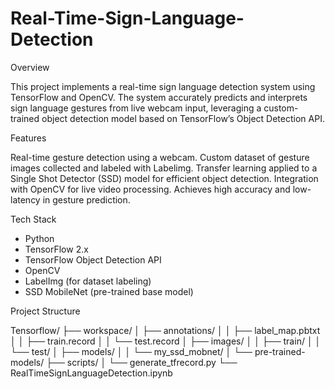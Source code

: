 # Real-Time-Sign-Language-Detection

Overview

This project implements a real-time sign language detection system using TensorFlow and OpenCV. The system accurately predicts and interprets sign language gestures from live webcam input, leveraging a custom-trained object detection model based on TensorFlow’s Object Detection API.

Features

Real-time gesture detection using a webcam.
Custom dataset of gesture images collected and labeled with Labelimg.
Transfer learning applied to a Single Shot Detector (SSD) model for efficient object detection.
Integration with OpenCV for live video processing.
Achieves high accuracy and low-latency in gesture prediction.

Tech Stack

- Python  
- TensorFlow 2.x  
- TensorFlow Object Detection API  
- OpenCV  
- LabelImg (for dataset labeling)  
- SSD MobileNet (pre-trained base model)

Project Structure

Tensorflow/
├── workspace/
│   ├── annotations/
│   │   ├── label_map.pbtxt
│   │   ├── train.record
│   │   └── test.record
│   ├── images/
│   │   ├── train/
│   │   └── test/
│   ├── models/
│   │   └── my_ssd_mobnet/
│   └── pre-trained-models/
├── scripts/
│   └── generate_tfrecord.py
└── RealTimeSignLanguageDetection.ipynb


